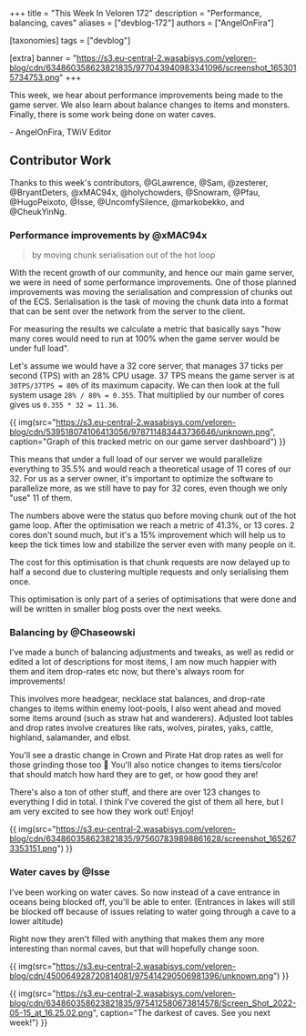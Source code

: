 +++
title = "This Week In Veloren 172"
description = "Performance, balancing, caves"
aliases = ["devblog-172"]
authors = ["AngelOnFira"]

[taxonomies]
tags = ["devblog"]

[extra]
banner = "https://s3.eu-central-2.wasabisys.com/veloren-blog/cdn/634860358623821835/977043940983341096/screenshot_1653015734753.png"
+++

This week, we hear about performance improvements being made to the game server.
We also learn about balance changes to items and monsters. Finally, there is
some work being done on water caves.

\- AngelOnFira, TWiV Editor

## Contributor Work

Thanks to this week's contributors, @GLawrence, @Sam, @zesterer, @BryantDeters,
@xMAC94x, @holychowders, @Snowram, @Pfau, @HugoPeixoto, @Isse, @UncomfySilence,
@markobekko, and @CheukYinNg.

### Performance improvements by @xMAC94x

> by moving chunk serialisation out of the hot loop

With the recent growth of our community, and hence our main game server, we were
in need of some performance improvements. One of those planned improvements was
moving the serialisation and compression of chunks out of the ECS. Serialisation
is the task of moving the chunk data into a format that can be sent over the
network from the server to the client.

For measuring the results we calculate a metric that basically says "how many
cores would need to run at 100% when the game server would be under full load".

Let's assume we would have a 32 core server, that manages 37 ticks per second
(TPS) with an 28% CPU usage. 37 TPS means the game server is at `30TPS/37TPS =
80%` of its maximum capacity. We can then look at the full system usage `28% /
80% = 0.355`. That multiplied by our number of cores gives us `0.355 * 32 =
11.36`.

{{
  img(src="https://s3.eu-central-2.wasabisys.com/veloren-blog/cdn/539518074106413056/978711483443736646/unknown.png",
  caption="Graph of this tracked metric on our game server dashboard")
}}

This means that under a full load of our server we would parallelize everything
to 35.5% and would reach a theoretical usage of 11 cores of our 32. For us as a
server owner, it's important to optimize the software to parallelize more, as we
still have to pay for 32 cores, even though we only "use" 11 of them.

The numbers above were the status quo before moving chunk out of the hot game
loop. After the optimisation we reach a metric of 41.3%, or 13 cores. 2 cores
don't sound much, but it's a 15% improvement which will help us to keep the tick
times low and stabilize the server even with many people on it.

The cost for this optimisation is that chunk requests are now delayed up to half
a second due to clustering multiple requests and only serialising them once.

This optimisation is only part of a series of optimisations that were done and
will be written in smaller blog posts over the next weeks.

### Balancing by @Chaseowski

I've made a bunch of balancing adjustments and tweaks, as well as redid or
edited a lot of descriptions for most items, I am now much happier with them and
item drop-rates etc now, but there's always room for improvements!

This involves more headgear, necklace stat balances, and drop-rate changes to
items within enemy loot-pools, I also went ahead and moved some items around
(such as straw hat and wanderers). Adjusted loot tables and drop rates involve
creatures like rats, wolves, pirates, yaks, cattle, highland, salamander, and
elbst.

You'll see a drastic change in Crown and Pirate Hat drop rates as well for those
grinding those too 👀 You'll also notice changes to items tiers/color that
should match how hard they are to get, or how good they are!

There's also a ton of other stuff, and there are over 123 changes to everything
I did in total. I think I've covered the gist of them all here, but I am very
excited to see how they work out! Enjoy!

{{
  img(src="https://s3.eu-central-2.wasabisys.com/veloren-blog/cdn/634860358623821835/975607839898861628/screenshot_1652673353151.png")
}}

### Water caves by @Isse

I've been working on water caves. So now instead of a cave entrance in oceans
being blocked off, you'll be able to enter. (Entrances in lakes will still be
blocked off because of issues relating to water going through a cave to a lower
altitude)

Right now they aren't filled with anything that makes them any more interesting
than normal caves, but that will hopefully change soon.

{{
  img(src="https://s3.eu-central-2.wasabisys.com/veloren-blog/cdn/450064928720814081/975414290506981396/unknown.png")
}}

{{
  img(src="https://s3.eu-central-2.wasabisys.com/veloren-blog/cdn/634860358623821835/975412580673814578/Screen_Shot_2022-05-15_at_16.25.02.png",
  caption="The darkest of caves. See you next week!")
}}
